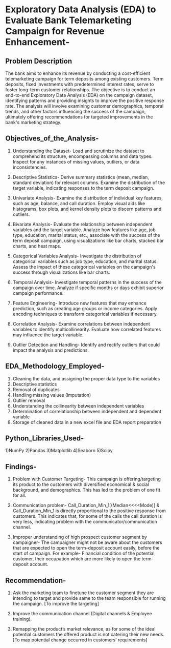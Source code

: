 # Exploratory Data Analysis (EDA) to Evaluate Bank Telemarketing Campaign for Revenue Enhancement-

## Problem Description

The bank aims to enhance its revenue by conducting a cost-efficient telemarketing campaign for term deposits among existing customers. Term deposits, fixed investments with predetermined interest rates, serve to foster long-term customer relationships. The objective is to conduct an end-to-end Exploratory Data Analysis (EDA) on the campaign dataset, identifying patterns and providing insights to improve the positive response rate. 
The analysis will involve examining customer demographics, temporal trends, and other factors influencing the success of the campaign, ultimately offering recommendations for targeted improvements in the bank's marketing strategy.


## Objectives_of_the_Analysis-

1. Understanding the Dataset-
Load and scrutinize the dataset to comprehend its structure, encompassing columns and data types.
Inspect for any instances of missing values, outliers, or data inconsistencies.

2. Descriptive Statistics-
Derive summary statistics (mean, median, standard deviation) for relevant columns.
Examine the distribution of the target variable, indicating responses to the term deposit campaign.

3. Univariate Analysis-
Examine the distribution of individual key features, such as age, balance, and call duration.
Employ visual aids like histograms, box plots, and kernel density plots to discern patterns and outliers.

4. Bivariate Analysis-
Evaluate the relationship between independent variables and the target variable.
Analyze how features like age, job type, education, marital status, etc., associate with the success of the term deposit campaign, using visualizations like bar charts, stacked bar charts, and heat maps.

5. Categorical Variables Analysis-
Investigate the distribution of categorical variables such as job type, education, and marital status.
Assess the impact of these categorical variables on the campaign's success through visualizations like bar charts.

6. Temporal Analysis-
Investigate temporal patterns in the success of the campaign over time.
Analyze if specific months or days exhibit superior campaign performance.

7. Feature Engineering-
Introduce new features that may enhance prediction, such as creating age groups or income categories.
Apply encoding techniques to transform categorical variables if necessary.

8. Correlation Analysis-
Examine correlations between independent variables to identify multicollinearity.
Evaluate how correlated features may influence the target variable.

9. Outlier Detection and Handling-
Identify and rectify outliers that could impact the analysis and predictions.

## EDA_Methodology_Employed- 

1) Cleaning the data, and assigning the proper data type to the variables
2) Descriptive statistics
3) Removal of duplicates
4) Handling missing values (Imputation)
5) Outlier removal
6) Understanding the collinearity between independent variables
7) Determination of correlationship between independent and dependent variable
8) Storage of cleaned data in a new excel file and EDA report preparation

## Python_Libraries_Used-

1)NumPy
2)Pandas
3)Matplotlib
4)Seaborn
5)Scipy

## Findings-

1. Problem with Customer Targeting-
This campaign is offering/targeting its product to the customers with diversified economical & social background, and demographics. This has led to the problem of one fit for all. 

2. Communication problem-
Call_Duration_Min_1[(Median<<<<Mode)] & Call_Duration_Min_1 is directly proportional to the positive response from customers. 
This indicates that, for some of the calls the call duration is very less, indicating problem with the communicator/communication channel.

3. Improper understanding of high prospect customer segment by campaigner- 
The campaigner might not be aware about the customers that are expected to open the term-deposit account easily, before the start of campaign. For example- Financial condition of the potential customer, their occupation which are more likely to open the term-deposit account.

## Recommendation-

1. Ask the marketing team to finetune the customer segment they are intending to target and provide same to the team responsible for running the campaign. [To improve the targeting]

2. Improve the communication channel (Digital channels & Employee training).

3. Remapping the product’s market relevance, as for some of the ideal potential customers the offered product is not catering their new needs. [To map potential change occurred in customers’ requirements]

